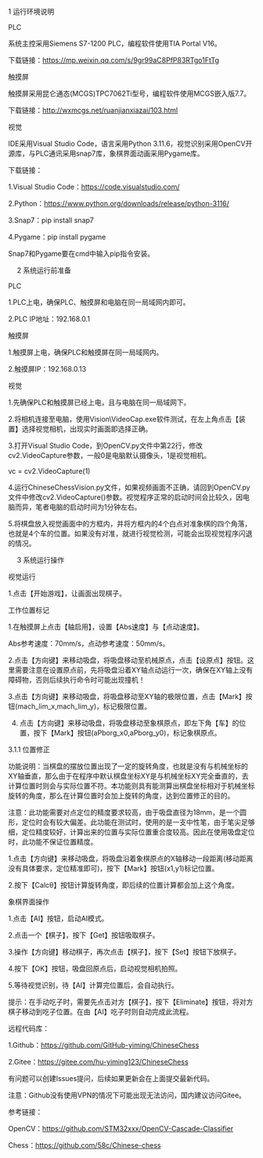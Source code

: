 1	运行环境说明

PLC

系统主控采用Siemens S7-1200 PLC，编程软件使用TIA Portal V16。

下载链接：https://mp.weixin.qq.com/s/9gr99aC8PfP83RTgo1FtTg

触摸屏

触摸屏采用昆仑通态(MCGS)TPC7062Ti型号，编程软件使用MCGS嵌入版7.7。

下载链接：http://wxmcgs.net/ruanjianxiazai/103.html

视觉

IDE采用Visual Studio Code，语言采用Python 3.11.6，视觉识别采用OpenCV开源库，与PLC通讯采用snap7库，象棋界面动画采用Pygame库。

下载链接：

1.Visual Studio Code：https://code.visualstudio.com/

2.Python：https://www.python.org/downloads/release/python-3116/

3.Snap7：pip install snap7

4.Pygame：pip install pygame

Snap7和Pygame要在cmd中输入pip指令安装。

 
2	系统运行前准备

PLC

1.PLC上电，确保PLC、触摸屏和电脑在同一局域网内即可。

2.PLC IP地址：192.168.0.1

触摸屏

1.触摸屏上电，确保PLC和触摸屏在同一局域网内。

2.触摸屏IP：192.168.0.13

视觉

1.先确保PLC和触摸屏已经上电，且与电脑在同一局域网下。

2.将相机连接至电脑，使用Vision\VideoCap.exe软件测试，在左上角点击【装置】选择视觉相机，出现实时画面即选择正确。

3.打开Visual Studio Code，到OpenCV.py文件中第22行，修改cv2.VideoCapture参数，一般0是电脑默认摄像头，1是视觉相机。

vc = cv2.VideoCapture(1)

4.运行ChineseChessVision.py文件，如果视频画面不正确，请回到OpenCV.py文件中修改cv2.VideoCapture()参数。视觉程序正常的启动时间会比较久，因电脑而异，笔者电脑的启动时间为1分钟左右。

5.将棋盘放入视觉画面中的方框内，并将方框内的4个白点对准象棋的四个角落，也就是4个车的位置。如果没有对准，就进行视觉检测，可能会出现视觉程序闪退的情况。

 
3	系统运行操作

视觉运行

1.点击【开始游戏】，让画面出现棋子。

工作位置标记

1.在触摸屏上点击【轴启用】，设置【Abs速度】与【点动速度】。

Abs参考速度：70mm/s，点动参考速度：50mm/s。

2.点击【方向键】来移动吸盘，将吸盘移动至机械原点，点击【设原点】按钮。这里需要注意在设置原点前，先将吸盘沿着XY轴点动运行一次，确保在XY轴上没有障碍物，否则后续执行命令时可能出现撞机！

3.点击【方向键】来移动吸盘，将吸盘移动至XY轴的极限位置，点击【Mark】按钮(mach_lim_x,mach_lim_y)，标记极限位置。

4. 点击【方向键】来移动吸盘，将吸盘移动至象棋原点，即左下角【车】的位置，按下【Mark】按钮(aPborg_x0,aPborg_y0)，标记象棋原点。

3.1.1	位置修正

功能说明：当棋盘的摆放位置出现了一定的旋转角度，也就是没有与机械坐标的XY轴垂直，那么由于在程序中默认棋盘坐标XY是与机械坐标XY完全垂直的，去计算位置时则会与实际位置不符。本功能则具有能测算出棋盘坐标相对于机械坐标旋转的角度，那么在计算位置时会加上旋转的角度，达到位置修正的目的。

注意：此功能需要对点定位的精度要求较高，由于吸盘直径为18mm，是一个圆形，定位时会有较大偏差。此功能在测试时，使用的是一支中性笔，由于笔尖足够细，定位精度较好，计算出来的位置与实际位置重合度较高。因此在使用吸盘定位时，此功能不保证位置精度。

1.点击【方向键】来移动吸盘，将吸盘沿着象棋原点的X轴移动一段距离(移动距离没有具体要求，定位精准即可)，按下【Mark】按钮(x1,y1)标记位置。

2.按下【Calcθ】按钮计算旋转角度，即后续的位置计算都会加上这个角度。

象棋界面操作

1.点击【AI】按钮，启动AI模式。

2.点击一个【棋子】，按下【Get】按钮吸取棋子。

3.操作【方向键】移动棋子，再次点击【棋子】，按下【Set】按钮下放棋子。

4.按下【OK】按钮，吸盘回原点后，启动视觉相机拍照。

5.等待视觉识别，待【AI】计算完位置后，会自动执行。

提示：在手动吃子时，需要先点击对方【棋子】，按下【Eliminate】按钮，将对方棋子移动到吃子位置。在由【AI】吃子时则自动完成此流程。

远程代码库：

1.Github：https://github.com/GitHub-yiming/ChineseChess

2.Gitee：https://gitee.com/hu-yiming123/ChineseChess

有问题可以创建Issues提问，后续如果更新会在上面提交最新代码。

注意：Github没有使用VPN的情况下可能出现无法访问，国内建议访问Gitee。


参考链接：

OpenCV：https://github.com/STM32xxx/OpenCV-Cascade-Classifier

Chess：https://github.com/58c/Chinese-chess

